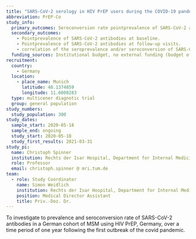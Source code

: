 ```yaml
---
title: "SARS-CoV-2 serology in HIV PrEP users during the COVID-19 pandemic: THE PREP-CO STUDY"
abbreviation: PrEP-Co
study_info:
  primary_outcomes: Seroconversion rate pointprevalence of SARS-CoV-2 antibody during the time of this study.
  secondary_outcomes: 
    - Pointprevalence of SARS-CoV-2 antibodies at baseline.
    - Pointprevalence of SARS-CoV-2 antibodies at follow-up visits.
    - correlation of the seroprevalence and/or seroconversion of SARS-CoV-2 positivity with sexual behaviour and other sexual transmitted diseases (STDs), such as syphilis, N. gonococcae, M. genitalium, C.trachomatis or HIV.
  funding_sources: Institutional budget, no external funding (budget of sponsor/PI)
recruitment:
  country:
    - Germany
  location:
    - place_name: Munich
      latitude: 48.1374859
      longitude: 11.6008283
  type: multicener diagnotic trial
  group: general population
study_numbers:
  study_population: 300
study_dates:
  sample_start: 2020-05-18
  sample_end: ongoing
  study_start: 2020-05-18
  study_first_results: 2021-03-31
study_pi:
  name: Christoph Spinner 
  institution: Rechts der Isar Hospital, Department for Internal Medicine II
  role: Professor
  email: christoph.spinner @ mri.tum.de
team:
  - role: Study Coordinator
    name: Simon Weidlich
    institution: Rechts der Isar Hospital, Department for Internal Medicine II
    position: Medical Director Assistant
    title: Priv.-Doz. Dr. 
---
```

To investigate to prevalence and seroconversion rate of SARS-CoV-2 antibodies in a German cohort of MSM using HIV PrEP, Germany, over a time period of one year following the first outbreak of the covid pandemic.